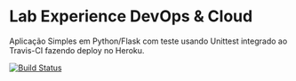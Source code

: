 # Lab Experience DevOps & Cloud
Aplicação Simples em  Python/Flask com teste usando Unittest integrado ao Travis-CI fazendo deploy no Heroku.

[![Build Status](https://travis-ci.com/jnrimpacta/devopslab.svg?branch=master)](https://travis-ci.com/jnrimpacta/devopslab)
